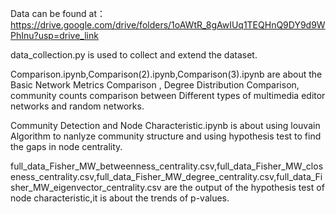 Data can be found at：  https://drive.google.com/drive/folders/1oAWtR_8gAwIUq1TEQHnQ9DY9d9WPhInu?usp=drive_link

data_collection.py is used to collect and extend the dataset.

Comparison.ipynb,Comparison(2).ipynb,Comparison(3).ipynb are about the Basic Network Metrics Comparison , Degree Distribution Comparison, community counts comparison between Different types of multimedia editor networks and random networks.

Community Detection and Node Characteristic.ipynb is about using louvain Algorithm to nanlyze community structure and using hypothesis test to find the gaps in node centrality.



full_data_Fisher_MW_betweenness_centrality.csv,full_data_Fisher_MW_closeness_centrality.csv,full_data_Fisher_MW_degree_centrality.csv,full_data_Fisher_MW_eigenvector_centrality.csv are the output of
the hypothesis test of node characteristic,it is about  the trends of p-values.

